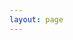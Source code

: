 ```yaml
---
layout: page
---
```

<VPTeamPage>
  <VPTeamPageTitle>
    <template #title>
      Local Shops
    </template>
    <template #lead>
      The Brighton area has awesome local shops to support 
      you on your ride.
    </template>
  </VPTeamPageTitle>
  <VPTeamPageSection>
    <!-- <template #title>Our Shops</template> -->
    <!-- <template #lead>...</template> -->
    <template #members>
      <VPTeamMembers size="medium" :members="shops" />
    </template>
  </VPTeamPageSection>
</VPTeamPage>


<script setup>
import {
  VPTeamPage,
  VPTeamPageTitle,
  VPTeamMembers,
  VPTeamPageSection
} from 'vitepress/theme'

const shops = [
  {
    avatar: 'https://scontent-ord5-1.xx.fbcdn.net/v/t39.30808-6/302248925_513911717400550_6151377761054330232_n.png?_nc_cat=106&ccb=1-7&_nc_sid=09cbfe&_nc_ohc=nkH6TZVFEJYAX-wK4FM&_nc_ht=scontent-ord5-1.xx&oh=00_AfC1-sLIxi5ZsrNbEt1UnJN1UO4yp77TPZfGZTcltHF84Q&oe=640803EE',
    name: 'Hammerhead Bikes',
    title: 'Yeti, Niner, Revel and More',
    desc: 'Awesome local shop owned by Coach Bill',
    links: [
      { icon: 'facebook', link: 'https://www.facebook.com/HammerheadBikes' },
    ],
    sponsor: 
      'https://hammerheadbikecom.wordpress.com/'
  },
  {
    avatar: 'https://scontent-ord5-1.xx.fbcdn.net/v/t1.6435-9/77143157_10157395129915485_7521258179414458368_n.jpg?_nc_cat=106&ccb=1-7&_nc_sid=09cbfe&_nc_ohc=JEhiRIXGFsIAX-LoRiW&_nc_ht=scontent-ord5-1.xx&oh=00_AfB56yR-9bmrc8AUv3Qtp5I2JRnmYA2dcP63Rz_vM9DKnQ&oe=6429DB62',
    name: 'D&D Bikes',
    title: 'Giant Bicycles and Accesories',
    desc: 'MiSCA Sponsor shop',
    links: [
      { icon: 'facebook', link: 'https://www.facebook.com/DDBicycles' },
    ],
    sponsor: 
      'https://www.ddbicyclesandhockey.com/'
  },
  {
    avatar: 'https://scontent-ord5-1.xx.fbcdn.net/v/t39.30808-6/326725037_1625980614578541_8830375835798408606_n.jpg?_nc_cat=101&ccb=1-7&_nc_sid=09cbfe&_nc_ohc=txtuSLQV-mMAX8zml6d&_nc_ht=scontent-ord5-1.xx&oh=00_AfCj2qZHgKIh6iO-JC33vk5ptbHjErJRCTd7f4nQlupfDw&oe=6406B710',
    name: 'Hometown Bicycles',
    title: 'Servicing all models of bicycles',
    desc: 'Long time Brighton Cycling Supporter',
    links: [
      { icon: 'facebook', link: 'https://www.facebook.com/hometownbicyclesllc' },
    ],
    sponsor: 
      'https://myhometownbicycles.com/'
  },
  {
    avatar: 'https://scontent-ord5-1.xx.fbcdn.net/v/t39.30808-6/305106353_480772504058131_1764829806626049120_n.jpg?_nc_cat=105&ccb=1-7&_nc_sid=09cbfe&_nc_ohc=Zud2jyw3cQsAX_J7xOR&_nc_ht=scontent-ord5-1.xx&oh=00_AfDHL_x9YDcApUXyAWSNcW9KTBMMRi-aSdriXhVuEcGfCQ&oe=64076D0D',
    name: 'Motorcity Bicycle',
    title: 'Specialized Bicycles and Accesories',
    desc: 'Long time Brighton Cycling Supporter',
    links: [
      { icon: 'facebook', link: 'hhttps://www.facebook.com/MotorCityBicycleBrighton' },
    ],
    sponsor: 
      'https://www.motorcitybicycle.com/'
  },
]
</script>
